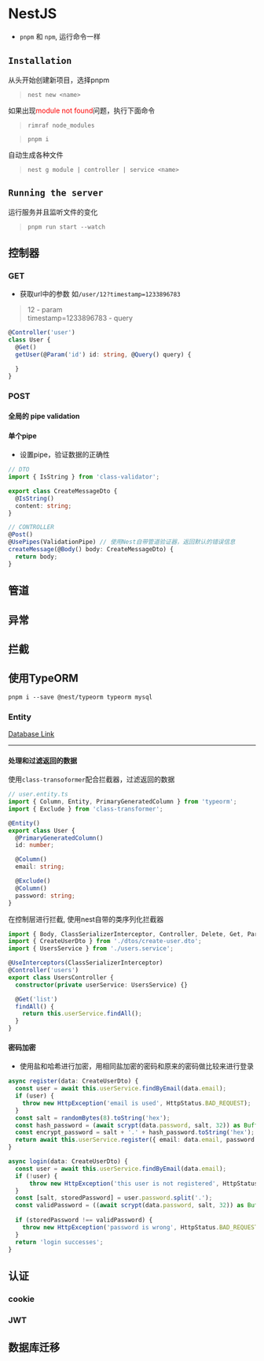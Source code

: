 # NestJS

* `pnpm` 和 `npm`, 运行命令一样

## `Installation`

从头开始创建新项目，选择pnpm

> `nest new <name>`

如果出现<font color="#f00">module not found</font>问题，执行下面命令
> `rimraf node_modules`

> `pnpm i`

自动生成各种文件
> `nest g module | controller | service <name>`
 
## `Running the server`

运行服务并且监听文件的变化
> `pnpm run start --watch`

## 控制器

### GET

* 获取url中的参数 如`/user/12?timestamp=1233896783`

> 12 - param  
> timestamp=1233896783 - query

```ts
@Controller('user')
class User {
  @Get()
  getUser(@Param('id') id: string, @Query() query) {

  }
}
```

### POST

#### 全局的 pipe validation

#### 单个pipe
* 设置pipe，验证数据的正确性
```ts
// DTO
import { IsString } from 'class-validator';

export class CreateMessageDto {
  @IsString()
  content: string;
}

// CONTROLLER
@Post()
@UsePipes(ValidationPipe) // 使用Nest自带管道验证器，返回默认的错误信息
createMessage(@Body() body: CreateMessageDto) {
  return body;
}
```

## 管道

## 异常

## 拦截

## 使用TypeORM

`pnpm i --save @nest/typeorm typeorm mysql`

### Entity

[Database Link](https://docs.nestjs.com/techniques/database)

---

#### 处理和过滤返回的数据
使用`class-transoformer`配合拦截器，过滤返回的数据
```typescript
// user.entity.ts
import { Column, Entity, PrimaryGeneratedColumn } from 'typeorm';
import { Exclude } from 'class-transformer';

@Entity()
export class User {
  @PrimaryGeneratedColumn()
  id: number;

  @Column()
  email: string;

  @Exclude()
  @Column()
  password: string;
}
```
在控制层进行拦截, 使用nest自带的类序列化拦截器
```typescript
import { Body, ClassSerializerInterceptor, Controller, Delete, Get, Param, Post, Put, Query, UseInterceptors } from '@nestjs/common';
import { CreateUserDto } from './dtos/create-user.dto';
import { UsersService } from './users.service';

@UseInterceptors(ClassSerializerInterceptor)
@Controller('users')
export class UsersController {
  constructor(private userService: UsersService) {}

  @Get('list')
  findAll() {
    return this.userService.findAll();
  }
}

```

#### 密码加密
* 使用盐和哈希进行加密，用相同盐加密的密码和原来的密码做比较来进行登录
```typescript
async register(data: CreateUserDto) {
  const user = await this.userService.findByEmail(data.email);
  if (user) {
    throw new HttpException('email is used', HttpStatus.BAD_REQUEST);
  }
  const salt = randomBytes(8).toString('hex');
  const hash_password = (await scrypt(data.password, salt, 32)) as Buffer;
  const encrypt_password = salt + '.' + hash_password.toString('hex');
  return await this.userService.register({ email: data.email, password: encrypt_password });
}

async login(data: CreateUserDto) {
  const user = await this.userService.findByEmail(data.email);
  if (!user) {
      throw new HttpException('this user is not registered', HttpStatus.NOT_FOUND);
  }
  const [salt, storedPassword] = user.password.split('.');
  const validPassword = ((await scrypt(data.password, salt, 32)) as Buffer).toString('hex');
  
  if (storedPassword !== validPassword) {
    throw new HttpException('password is wrong', HttpStatus.BAD_REQUEST);
  }
  return 'login successes';
}
```
## 认证

### cookie

### JWT

## 数据库迁移
